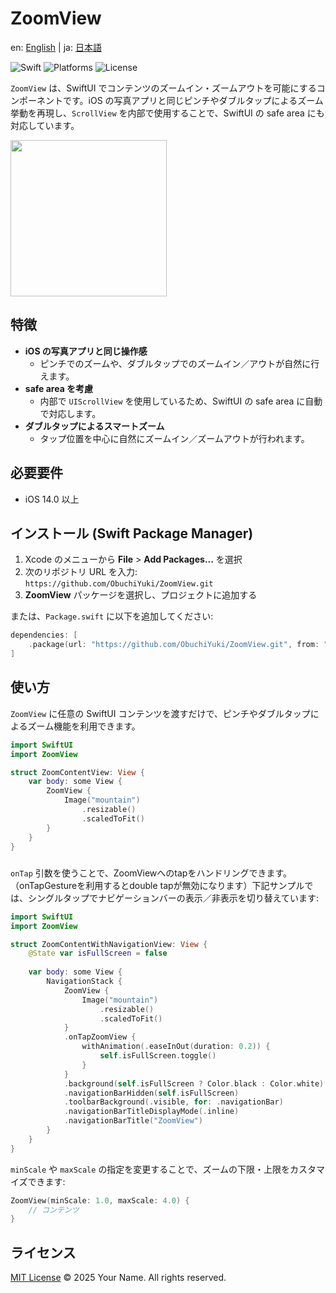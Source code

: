 # ZoomView

en: [English](README.md) | ja: [日本語](README-ja.md)

![Swift](https://img.shields.io/badge/Swift-6.0-orange) ![Platforms](https://img.shields.io/badge/Platforms-iOS-lightgrey) ![License](https://img.shields.io/badge/License-MIT-blue)

`ZoomView` は、SwiftUI でコンテンツのズームイン・ズームアウトを可能にするコンポーネントです。iOS の写真アプリと同じピンチやダブルタップによるズーム挙動を再現し、`ScrollView` を内部で使用することで、SwiftUI の safe area にも対応しています。

<img src="https://github.com/user-attachments/assets/c865389f-0b08-48a0-a202-07704b15502e" width="250px">

## 特徴

- **iOS の写真アプリと同じ操作感**
  - ピンチでのズームや、ダブルタップでのズームイン／アウトが自然に行えます。
- **safe area を考慮**
  - 内部で `UIScrollView` を使用しているため、SwiftUI の safe area に自動で対応します。
- **ダブルタップによるスマートズーム**
  - タップ位置を中心に自然にズームイン／ズームアウトが行われます。

## 必要要件

- iOS 14.0 以上

## インストール (Swift Package Manager)

1. Xcode のメニューから **File** > **Add Packages...** を選択
2. 次のリポジトリ URL を入力: `https://github.com/ObuchiYuki/ZoomView.git`
3. **ZoomView** パッケージを選択し、プロジェクトに追加する

または、`Package.swift` に以下を追加してください:

```swift
dependencies: [
    .package(url: "https://github.com/ObuchiYuki/ZoomView.git", from: "1.0.0")
]
```

## 使い方

`ZoomView` に任意の SwiftUI コンテンツを渡すだけで、ピンチやダブルタップによるズーム機能を利用できます。

```swift
import SwiftUI
import ZoomView

struct ZoomContentView: View {
    var body: some View {
        ZoomView {
            Image("mountain")
                .resizable()
                .scaledToFit()
        }
    }
}
```

##### 

`onTap` 引数を使うことで、ZoomViewへのtapをハンドリングできます。（onTapGestureを利用するとdouble tapが無効になります）下記サンプルでは、シングルタップでナビゲーションバーの表示／非表示を切り替えています:

```swift
import SwiftUI
import ZoomView

struct ZoomContentWithNavigationView: View {
    @State var isFullScreen = false
    
    var body: some View {
        NavigationStack {
            ZoomView {
                Image("mountain")
                    .resizable()
                    .scaledToFit()
            }
            .onTapZoomView {
                withAnimation(.easeInOut(duration: 0.2)) {
                    self.isFullScreen.toggle()
                }
            }            
            .background(self.isFullScreen ? Color.black : Color.white)
            .navigationBarHidden(self.isFullScreen)
            .toolbarBackground(.visible, for: .navigationBar)
            .navigationBarTitleDisplayMode(.inline)
            .navigationBarTitle("ZoomView")
        }
    }
}
```



`minScale` や `maxScale` の指定を変更することで、ズームの下限・上限をカスタマイズできます:

```swift
ZoomView(minScale: 1.0, maxScale: 4.0) {
    // コンテンツ
}
```

## ライセンス

[MIT License](LICENSE)
© 2025 Your Name. All rights reserved.
